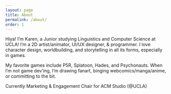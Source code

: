 ```yaml
---
layout: page
title: About
permalink: /about/
order: 1
---
```


Hiya! I’m Karen, a Junior studying Linguistics and Computer Science at UCLA! I’m a 2D artist/animator, UI/UX designer, & programmer. I love character design, worldbuilding, and storytelling in all its forms, especially in games. 

My favorite games include P5R, Splatoon, Hades, and Psychonauts. When I’m not game dev’ing, I’m drawing fanart, binging webcomics/manga/anime, or committing to the bit.

Currently Marketing & Engagement Chair for ACM Studio (@UCLA)

